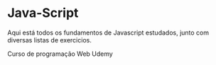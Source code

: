 # Java-Script

 Aqui está todos os fundamentos de Javascript estudados, junto com diversas listas de exercicios.

Curso de programação Web Udemy
